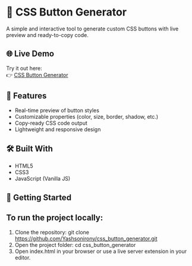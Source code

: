 # 🎨 CSS Button Generator

A simple and interactive tool to generate custom CSS buttons with live preview and ready-to-copy code.

## 🌐 Live Demo

Try it out here:  
👉 [CSS Button Generator](https://yashsonirony.github.io/css_button_generator/)

## 📌 Features

- Real-time preview of button styles
- Customizable properties (color, size, border, shadow, etc.)
- Copy-ready CSS code output
- Lightweight and responsive design

## 🛠️ Built With

- HTML5  
- CSS3  
- JavaScript (Vanilla JS)

## 🚀 Getting Started

 ## To run the project locally:
1. Clone the repository:
   git clone https://github.com/Yashsonirony/css_button_generator.git
2. Open the project folder:
   cd css_button_generator
3. Open index.html in your browser or use a live server extension in your editor.
